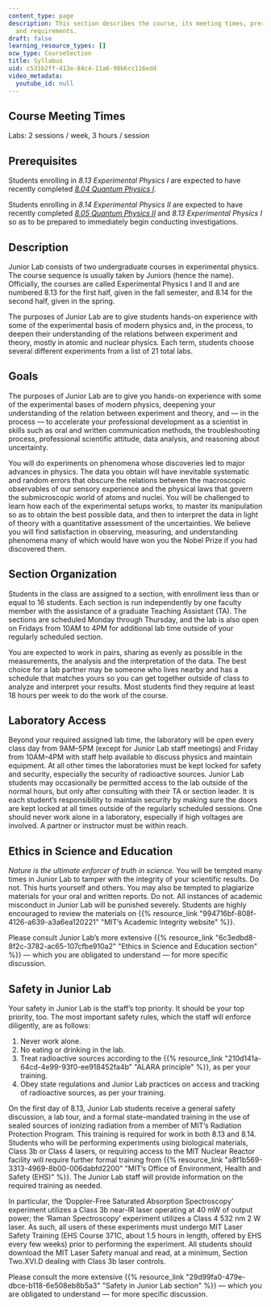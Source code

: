 ```yaml
---
content_type: page
description: This section describes the course, its meeting times, prerequisites,
  and requirements.
draft: false
learning_resource_types: []
ocw_type: CourseSection
title: Syllabus
uid: c531b2ff-413e-84c4-11a6-98b6cc116edd
video_metadata:
  youtube_id: null
---
```

## Course Meeting Times

Labs: 2 sessions / week, 3 hours / session

## Prerequisites

Students enrolling in *8.13 Experimental Physics I* are expected to have recently completed [*8.04* *Quantum Physics I*](/courses/8-04-quantum-physics-i-spring-2016).

Students enrolling in *8.14 Experimental Physics II* are expected to have recently completed [*8.05* *Quantum Physics II*](/courses/8-05-quantum-physics-ii-fall-2013) and *8.13 Experimental Physics I* so as to be prepared to immediately begin conducting investigations. 

## Description

Junior Lab consists of two undergraduate courses in experimental physics. The course sequence is usually taken by Juniors (hence the name). Officially, the courses are called Experimental Physics I and II and are numbered 8.13 for the first half, given in the fall semester, and 8.14 for the second half, given in the spring.

The purposes of Junior Lab are to give students hands-on experience with some of the experimental basis of modern physics and, in the process, to deepen their understanding of the relations between experiment and theory, mostly in atomic and nuclear physics. Each term, students choose several different experiments from a list of 21 total labs.

## Goals

The purposes of Junior Lab are to give you hands-on experience with some of the experimental bases of modern physics, deepening your understanding of the relation between experiment and theory, and — in the process — to accelerate your professional development as a scientist in skills such as oral and written communication methods, the troubleshooting process, professional scientific attitude, data analysis, and reasoning about uncertainty.

You will do experiments on phenomena whose discoveries led to major advances in physics. The data you obtain will have inevitable systematic and random errors that obscure the relations between the macroscopic observables of our sensory experience and the physical laws that govern the submicroscopic world of atoms and nuclei. You will be challenged to learn how each of the experimental setups works, to master its manipulation so as to obtain the best possible data, and then to interpret the data in light of theory with a quantitative assessment of the uncertainties. We believe you will find satisfaction in observing, measuring, and understanding phenomena many of which would have won you the Nobel Prize if you had discovered them.

## Section Organization

Students in the class are assigned to a section, with enrollment less than or equal to 16 students. Each section is run independently by one faculty member with the assistance of a graduate Teaching Assistant (TA). The sections are scheduled Monday through Thursday, and the lab is also open on Fridays from 10AM to 4PM for additional lab time outside of your regularly scheduled section.

You are expected to work in pairs, sharing as evenly as possible in the measurements, the analysis and the interpretation of the data. The best choice for a lab partner may be someone who lives nearby and has a schedule that matches yours so you can get together outside of class to analyze and interpret your results. Most students find they require at least 18 hours per week to do the work of the course.

## Laboratory Access

Beyond your required assigned lab time, the laboratory will be open every class day from 9AM–5PM (except for Junior Lab staff meetings) and Friday from 10AM–4PM with staff help available to discuss physics and maintain equipment. At all other times the laboratories must be kept locked for safety and security, especially the security of radioactive sources. Junior Lab students may occasionally be permitted access to the lab outside of the normal hours, but only after consulting with their TA or section leader. It is each student’s responsibility to maintain security by making sure the doors are kept locked at all times outside of the regularly scheduled sessions. One should never work alone in a laboratory, especially if high voltages are involved. A partner or instructor must be within reach.

## Ethics in Science and Education

*Nature is the ultimate enforcer of truth in science.* You will be tempted many times in Junior Lab to tamper with the integrity of your scientific results. Do not. This hurts yourself and others. You may also be tempted to plagiarize materials for your oral and written reports. Do not. All instances of academic misconduct in Junior Lab will be punished severely. Students are highly encouraged to review the materials on {{% resource_link "994716bf-808f-4126-a639-a3a6ea120221" "MIT’s Academic Integrity website" %}}.

Please consult Junior Lab’s more extensive {{% resource_link "6c3edbd8-8f2c-3782-ac65-107cfbe910a2" "Ethics in Science and Education section" %}} — which you are obligated to understand — for more specific discussion.

## Safety in Junior Lab

Your safety in Junior Lab is the staff’s top priority. It should be your top priority, too. The most important safety rules, which the staff will enforce diligently, are as follows:

1. Never work alone.
2. No eating or drinking in the lab.
3. Treat radioactive sources according to the {{% resource_link "210d141a-64cd-4e99-93f0-ee918452fa4b" "ALARA principle" %}}, as per your training.
4. Obey state regulations and Junior Lab practices on access and tracking of radioactive sources, as per your training.

On the first day of 8.13, Junior Lab students receive a general safety discussion, a lab tour, and a formal state-mandated training in the use of sealed sources of ionizing radiation from a member of MIT’s Radiation Protection Program. This training is required for work in both 8.13 and 8.14. Students who will be performing experiments using biological materials, Class 3b or Class 4 lasers, or requiring access to the MIT Nuclear Reactor facility will require further formal training from {{% resource_link "a8f1b569-3313-4969-8b00-006dabfd2200" "MIT’s Office of Environment, Health and Safety (EHS)" %}}. The Junior Lab staff will provide information on the required training as needed.

In particular, the ‘Doppler-Free Saturated Absorption Spectroscopy’ experiment utilizes a Class 3b near-IR laser operating at 40 mW of output power; the ‘Raman Spectroscopy’ experiment utilizes a Class 4 532 nm 2 W laser. As such, all users of these experiments must undergo MIT Laser Safety Training (EHS Course 371C, about 1.5 hours in length, offered by EHS every few weeks) prior to performing the experiment. All students should download the MIT Laser Safety manual and read, at a minimum, Section Two.XVI.D dealing with Class 3b laser controls.

Please consult the more extensive {{% resource_link "29d99fa0-479e-dbce-b118-6e508eb8b5a3" "Safety in Junior Lab section" %}} — which you are obligated to understand — for more specific discussion.
